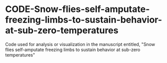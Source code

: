 # CODE-Snow-flies-self-amputate-freezing-limbs-to-sustain-behavior-at-sub-zero-temperatures
Code used for analysis or visualization in the manuscript entitled, "Snow flies self-amputate freezing limbs to sustain behavior at sub-zero temperatures"
